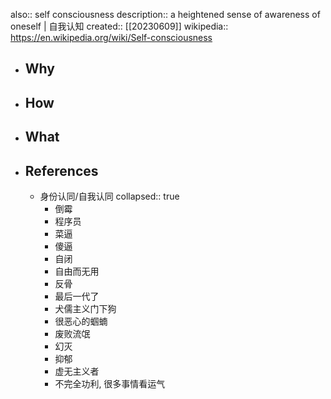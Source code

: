 also:: self consciousness
description:: a heightened sense of awareness of oneself | 自我认知
created:: [[20230609]]
wikipedia:: https://en.wikipedia.org/wiki/Self-consciousness

- ## Why
- ## How
- ## What
- ## References
  - 身份认同/自我认同
    collapsed:: true
    - 倒霉
    - 程序员
    - 菜逼
    - 傻逼
    - 自闭
    - 自由而无用
    - 反骨
    - 最后一代了
    - 犬儒主义门下狗
    - 很恶心的蝈蝻
    - 废败流氓
    - 幻灭
    - 抑郁
    - 虚无主义者
    - 不完全功利, 很多事情看运气